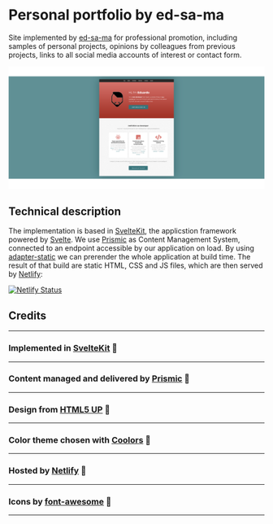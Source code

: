 # Personal portfolio by ed-sa-ma

Site implemented by [ed-sa-ma](https://twitter.com/ed_sa_ma) for professional promotion, including samples of personal projects, opinions by colleagues from previous projects, links to all social media accounts of interest or contact form.

![Sceenshot of portfolio](static/images/Page_screenshot.png)

## Technical description

The implementation is based in [SvelteKit](https://kit.svelte.dev/), the applicstion framework powered by [Svelte](https://svelte.dev/). We use [Prismic](https://prismic.io/) as Content Management System, connected to an endpoint accessible by our application on load. By using [adapter-static](https://github.com/sveltejs/kit/tree/master/packages/adapter-static) we can prerender the whole application at build time. The result of that build are static HTML, CSS and JS files, which are then served by [Netlify](https://netlify.com):

[![Netlify Status](https://api.netlify.com/api/v1/badges/c3a3be83-7f43-416f-a91b-9524df383921/deploy-status)](https://app.netlify.com/sites/ed-sa-ma/deploys)

## Credits

---

### Implemented in [SvelteKit](https://kit.svelte.dev/) 🧡

---

### Content managed and delivered by [Prismic](https://prismic.io/) 💛

---

### Design from [HTML5 UP](https://html5up.net/) 💜

---

### Color theme chosen with [Coolors](https://coolors.co/) 💙

---

### Hosted by [Netlify](https://netlify.com/) 💚

---

### Icons by [font-awesome](https://fontawesome.com/) 🖤

---
